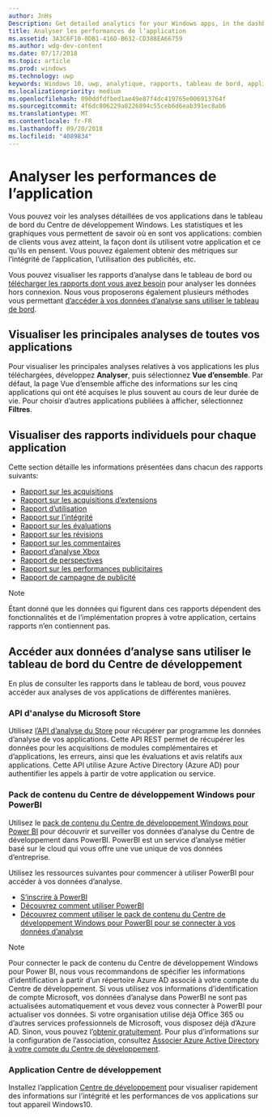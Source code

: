 ```yaml
---
author: JnHs
Description: Get detailed analytics for your Windows apps, in the dashboard or via other methods.
title: Analyser les performances de l’application
ms.assetid: 3A3C6F10-0DB1-416D-B632-CD388EA66759
ms.author: wdg-dev-content
ms.date: 07/17/2018
ms.topic: article
ms.prod: windows
ms.technology: uwp
keywords: Windows 10, uwp, analytique, rapports, tableau de bord, applications, données, les mesures
ms.localizationpriority: medium
ms.openlocfilehash: 090ddfdfbed1ae49e87f4dc419765e006913764f
ms.sourcegitcommit: 4f6dc806229a8226894c55ceb6d6eab391ec8ab6
ms.translationtype: MT
ms.contentlocale: fr-FR
ms.lasthandoff: 09/20/2018
ms.locfileid: "4089834"
---
```

# <a name="analyze-app-performance"></a>Analyser les performances de l’application

Vous pouvez voir les analyses détaillées de vos applications dans le tableau de bord du Centre de développement Windows. Les statistiques et les graphiques vous permettent de savoir où en sont vos applications: combien de clients vous avez atteint, la façon dont ils utilisent votre application et ce qu’ils en pensent. Vous pouvez également obtenir des métriques sur l’intégrité de l’application, l’utilisation des publicités, etc.

Vous pouvez visualiser les rapports d’analyse dans le tableau de bord ou [télécharger les rapports dont vous avez besoin](download-analytic-reports.md) pour analyser les données hors connexion. Nous vous proposerons également plusieurs méthodes vous permettant [d’accéder à vos données d’analyse sans utiliser le tableau de bord](#no-dashboard).

## <a name="view-key-analytics-for-all-your-apps"></a>Visualiser les principales analyses de toutes vos applications

Pour visualiser les principales analyses relatives à vos applications les plus téléchargées, développez **Analyser**, puis sélectionnez **Vue d’ensemble**. Par défaut, la page Vue d’ensemble affiche des informations sur les cinq applications qui ont été acquises le plus souvent au cours de leur durée de vie. Pour choisir d’autres applications publiées à afficher, sélectionnez **Filtres**.

## <a name="view-individual-reports-for-each-app"></a>Visualiser des rapports individuels pour chaque application

Cette section détaille les informations présentées dans chacun des rapports suivants:

-   [Rapport sur les acquisitions](acquisitions-report.md)
-   [Rapport sur les acquisitions d’extensions](add-on-acquisitions-report.md)
-   [Rapport d’utilisation](usage-report.md)
-   [Rapport sur l’intégrité](health-report.md)
-   [Rapport sur les évaluations](ratings-report.md)
-   [Rapport sur les révisions](reviews-report.md)
-   [Rapport sur les commentaires](feedback-report.md)
-   [Rapport d’analyse Xbox](xbox-analytics-report.md)
-   [Rapport de perspectives](insights-report.md)
-   [Rapport sur les performances publicitaires](advertising-performance-report.md)
-   [Rapport de campagne de publicité](promote-your-app-report.md)


> [!NOTE]
> Étant donné que les données qui figurent dans ces rapports dépendent des fonctionnalités et de l’implémentation propres à votre application, certains rapports n’en contiennent pas.

<span id="no-dashboard"/>

## <a name="access-analytics-data-without-using-the-dev-center-dashboard"></a>Accéder aux données d’analyse sans utiliser le tableau de bord du Centre de développement

En plus de consulter les rapports dans le tableau de bord, vous pouvez accéder aux analyses de vos applications de différentes manières.

### <a name="microsoft-store-analytics-api"></a>API d'analyse du Microsoft Store

Utilisez [l’API d’analyse du Store](../monetize/access-analytics-data-using-windows-store-services.md) pour récupérer par programme les données d’analyse de vos applications. Cette API REST permet de récupérer les données pour les acquisitions de modules complémentaires et d’applications, les erreurs, ainsi que les évaluations et avis relatifs aux applications. Cette API utilise Azure Active Directory (Azure AD) pour authentifier les appels à partir de votre application ou service.

### <a name="windows-dev-center-content-pack-for-power-bi"></a>Pack de contenu du Centre de développement Windows pour PowerBI

Utilisez le [pack de contenu du Centre de développement Windows pour Power BI](https://powerbi.microsoft.com/documentation/powerbi-content-pack-windows-dev-center/) pour découvrir et surveiller vos données d’analyse du Centre de développement dans PowerBI. PowerBI est un service d’analyse métier basé sur le cloud qui vous offre une vue unique de vos données d’entreprise.

Utilisez les ressources suivantes pour commencer à utiliser PowerBI pour accéder à vos données d’analyse.

* [S’inscrire à PowerBI](https://powerbi.microsoft.com/documentation/powerbi-service-self-service-signup-for-power-bi/)
* [Découvrez comment utiliser PowerBI](https://powerbi.microsoft.com/guided-learning/)
* [Découvrez comment utiliser le pack de contenu du Centre de développement Windows pour PowerBI pour se connecter à vos données d’analyse](https://powerbi.microsoft.com/documentation/powerbi-content-pack-windows-dev-center/)

> [!NOTE]
> Pour connecter le pack de contenu du Centre de développement Windows pour Power BI, nous vous recommandons de spécifier les informations d’identification à partir d’un répertoire Azure AD associé à votre compte du Centre de développement. Si vous utilisez vos informations d’identification de compte Microsoft, vos données d’analyse dans PowerBI ne sont pas actualisées automatiquement et vous devez vous connecter à PowerBI pour actualiser vos données. Si votre organisation utilise déjà Office 365 ou d’autres services professionnels de Microsoft, vous disposez déjà d’Azure AD. Sinon, vous pouvez l’[obtenir gratuitement](http://go.microsoft.com/fwlink/p/?LinkId=703757). Pour plus d’informations sur la configuration de l’association, consultez [Associer Azure Active Directory à votre compte du Centre de développement](associate-azure-ad-with-dev-center.md).

### <a name="dev-center-app"></a>Application Centre de développement

Installez l’application [Centre de développement](https://www.microsoft.com/store/apps/dev-center/9nblggh4r5ws) pour visualiser rapidement des informations sur l’intégrité et les performances de vos applications sur tout appareil Windows10.


